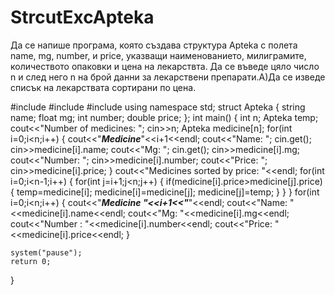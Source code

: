# StrcutExcApteka
Да се напише програма, която създава структура Apteka с полета name, mg, number, и price, указващи наименованието, милиграмите, количеството опаковки и цена на лекарствта. Да се въведе цяло число n и след него n на брой данни за лекарствени препарати.А)Да се изведе списък на лекарствата сортирани по цена.

#include<iostream>
#include<cstring>
#include <iomanip>
using namespace std;
struct Apteka
{
    string name;
    float mg;
    int number;
    double price;
};
int main()
{
    int n;
    Apteka temp;
    cout<<"Number of medicines: ";
    cin>>n;
    Apteka medicine[n];
    for(int i=0;i<n;i++)
    {
        cout<<"*****Medicine*****"<<i+1<<endl;
        cout<<"Name: ";
        cin.get();
        cin>>medicine[i].name;
        cout<<"Mg: ";
        cin.get();
        cin>>medicine[i].mg;
        cout<<"Number: ";
        cin>>medicine[i].number;
        cout<<"Price: ";
        cin>>medicine[i].price;
    }
    cout<<"Medicines sorted by price: "<<endl;
    for(int i=0;i<n-1;i++)
    {
        for(int j=i+1;j<n;j++)
        {
            if(medicine[i].price>medicine[j].price)
            {
                temp=medicine[i];
                medicine[i]=medicine[j];
                medicine[j]=temp;
            }
        }
    }
    for(int i=0;i<n;i++)
    {
        cout<<"*****Medicine "<<i+1<<"*****"<<endl;
        cout<<"Name: "<<medicine[i].name<<endl;
        cout<<"Mg: "<<medicine[i].mg<<endl;
        cout<<"Number : "<<medicine[i].number<<endl;
        cout<<"Price: "<<medicine[i].price<<endl;
    }
    
    system("pause");
    return 0;
}
